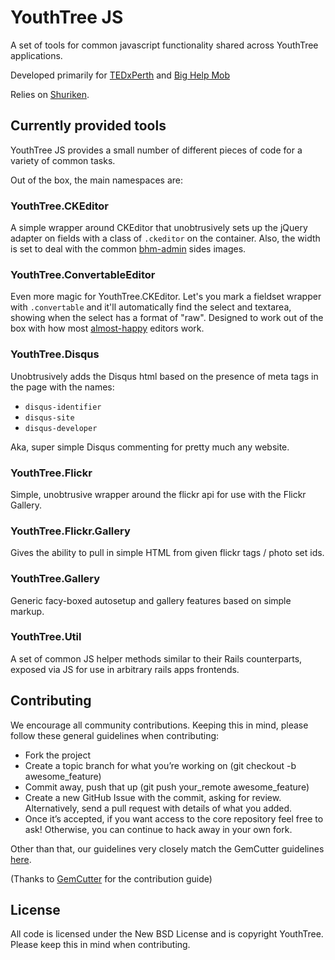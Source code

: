 # YouthTree JS #

A set of tools for common javascript functionality shared across YouthTree applications.

Developed primarily for [TEDxPerth](http://tedxperth.org/) and [Big Help Mob](http://bighelpmob.org/)

Relies on [Shuriken](http://github.com/Sutto/shuriken/).

## Currently provided tools

YouthTree JS provides a small number of different pieces of code for a variety of common tasks.

Out of the box, the main namespaces are:

### YouthTree.CKEditor

A simple wrapper around CKEditor that unobtrusively sets up the jQuery adapter on fields
with a class of `.ckeditor` on the container. Also, the width is set to deal with the
common [bhm-admin](http://github.com/YouthTree/bhm-admin) sides images.

### YouthTree.ConvertableEditor

Even more magic for YouthTree.CKEditor. Let's you mark a fieldset wrapper with `.convertable` and it'll
automatically find the select and textarea, showing when the select has a format of "raw". Designed
to work out of the box with how most [almost-happy](http://github.com/Sutto/almost-happy) editors work.

### YouthTree.Disqus

Unobtrusively adds the Disqus html based on the presence of meta tags in the page with the names:

* `disqus-identifier`
* `disqus-site`
* `disqus-developer`

Aka, super simple Disqus commenting for pretty much any website.

### YouthTree.Flickr

Simple, unobtrusive wrapper around the flickr api for use with the Flickr Gallery.

### YouthTree.Flickr.Gallery

Gives the ability to pull in simple HTML from given flickr tags / photo set ids.

### YouthTree.Gallery

Generic facy-boxed autosetup and gallery features based on simple markup.

### YouthTree.Util

A set of common JS helper methods similar to their Rails counterparts,
exposed via JS for use in arbitrary rails apps frontends.

## Contributing ##

We encourage all community contributions. Keeping this in mind, please follow these general guidelines when contributing:

* Fork the project
* Create a topic branch for what you’re working on (git checkout -b awesome_feature)
* Commit away, push that up (git push your\_remote awesome\_feature)
* Create a new GitHub Issue with the commit, asking for review. Alternatively, send a pull request with details of what you added.
* Once it’s accepted, if you want access to the core repository feel free to ask! Otherwise, you can continue to hack away in your own fork.

Other than that, our guidelines very closely match the GemCutter guidelines [here](http://wiki.github.com/qrush/gemcutter/contribution-guidelines).

(Thanks to [GemCutter](http://wiki.github.com/qrush/gemcutter/) for the contribution guide)

## License ##

All code is licensed under the New BSD License and is copyright YouthTree. Please keep this
in mind when contributing.

